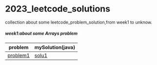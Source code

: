 # 2023_leetcode_solutions
collection about some leetcode_problem_solution,from week1 to unknow.
##### week1:about some Arrays problem
|problem|mySolution(java)|
|-----------|----------------|
|[problem1]()|[solu1]()|